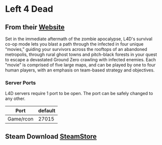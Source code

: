 # Left 4 Dead

## From their [Website](https://www.l4d.com/)

Set in the immediate aftermath of the zombie apocalypse, L4D's survival co-op mode lets you blast a path through the infected in four unique “movies,” guiding your survivors across the rooftops of an abandoned metropolis, through rural ghost towns and pitch-black forests in your quest to escape a devastated Ground Zero crawling with infected enemies. Each "movie" is comprised of five large maps, and can be played by one to four human players, with an emphasis on team-based strategy and objectives.

### Server Ports

L4D servers require 1 port to be open. The port can be safely changed to any other.

| Port      | default |
|-----------|---------|
| Game/rcon | 27015   |

## Steam Download [SteamStore](https://store.steampowered.com/app/500/Left_4_Dead/)

